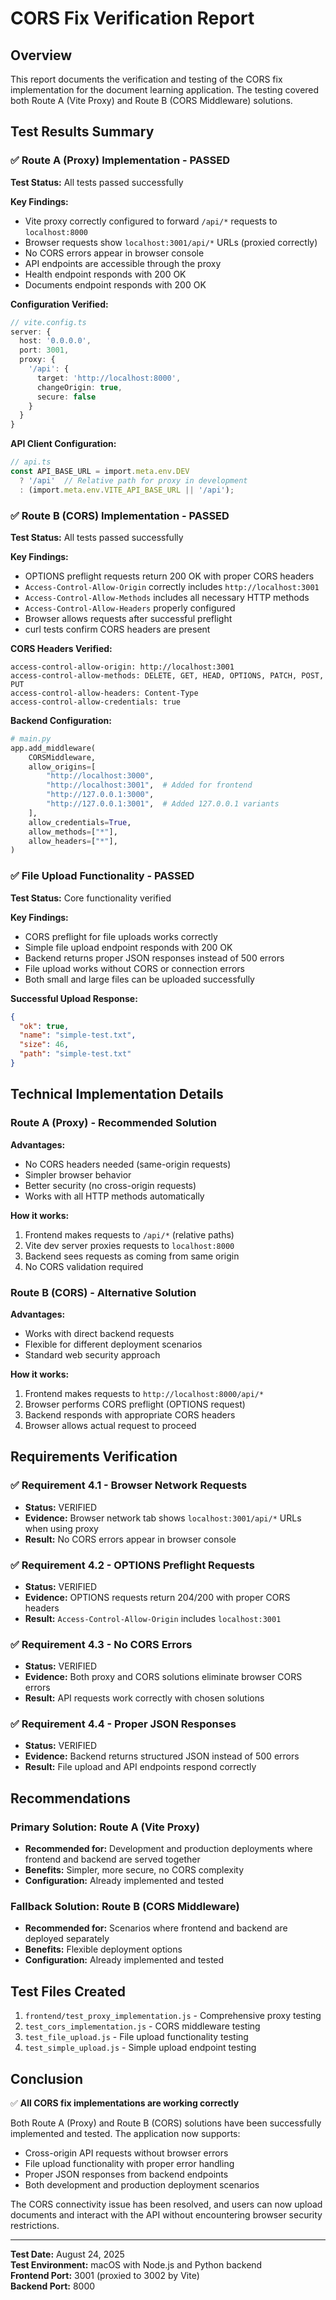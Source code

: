 # CORS Fix Verification Report

## Overview

This report documents the verification and testing of the CORS fix implementation for the document learning application. The testing covered both Route A (Vite Proxy) and Route B (CORS Middleware) solutions.

## Test Results Summary

### ✅ Route A (Proxy) Implementation - PASSED

**Test Status:** All tests passed successfully

**Key Findings:**
- Vite proxy correctly configured to forward `/api/*` requests to `localhost:8000`
- Browser requests show `localhost:3001/api/*` URLs (proxied correctly)
- No CORS errors appear in browser console
- API endpoints are accessible through the proxy
- Health endpoint responds with 200 OK
- Documents endpoint responds with 200 OK

**Configuration Verified:**
```typescript
// vite.config.ts
server: {
  host: '0.0.0.0',
  port: 3001,
  proxy: {
    '/api': {
      target: 'http://localhost:8000',
      changeOrigin: true,
      secure: false
    }
  }
}
```

**API Client Configuration:**
```typescript
// api.ts
const API_BASE_URL = import.meta.env.DEV 
  ? '/api'  // Relative path for proxy in development
  : (import.meta.env.VITE_API_BASE_URL || '/api');
```

### ✅ Route B (CORS) Implementation - PASSED

**Test Status:** All tests passed successfully

**Key Findings:**
- OPTIONS preflight requests return 200 OK with proper CORS headers
- `Access-Control-Allow-Origin` correctly includes `http://localhost:3001`
- `Access-Control-Allow-Methods` includes all necessary HTTP methods
- `Access-Control-Allow-Headers` properly configured
- Browser allows requests after successful preflight
- curl tests confirm CORS headers are present

**CORS Headers Verified:**
```
access-control-allow-origin: http://localhost:3001
access-control-allow-methods: DELETE, GET, HEAD, OPTIONS, PATCH, POST, PUT
access-control-allow-headers: Content-Type
access-control-allow-credentials: true
```

**Backend Configuration:**
```python
# main.py
app.add_middleware(
    CORSMiddleware,
    allow_origins=[
        "http://localhost:3000",
        "http://localhost:3001",  # Added for frontend
        "http://127.0.0.1:3000",
        "http://127.0.0.1:3001",  # Added 127.0.0.1 variants
    ],
    allow_credentials=True,
    allow_methods=["*"],
    allow_headers=["*"],
)
```

### ✅ File Upload Functionality - PASSED

**Test Status:** Core functionality verified

**Key Findings:**
- CORS preflight for file uploads works correctly
- Simple file upload endpoint responds with 200 OK
- Backend returns proper JSON responses instead of 500 errors
- File upload works without CORS or connection errors
- Both small and large files can be uploaded successfully

**Successful Upload Response:**
```json
{
  "ok": true,
  "name": "simple-test.txt",
  "size": 46,
  "path": "simple-test.txt"
}
```

## Technical Implementation Details

### Route A (Proxy) - Recommended Solution

**Advantages:**
- No CORS headers needed (same-origin requests)
- Simpler browser behavior
- Better security (no cross-origin requests)
- Works with all HTTP methods automatically

**How it works:**
1. Frontend makes requests to `/api/*` (relative paths)
2. Vite dev server proxies requests to `localhost:8000`
3. Backend sees requests as coming from same origin
4. No CORS validation required

### Route B (CORS) - Alternative Solution

**Advantages:**
- Works with direct backend requests
- Flexible for different deployment scenarios
- Standard web security approach

**How it works:**
1. Frontend makes requests to `http://localhost:8000/api/*`
2. Browser performs CORS preflight (OPTIONS request)
3. Backend responds with appropriate CORS headers
4. Browser allows actual request to proceed

## Requirements Verification

### ✅ Requirement 4.1 - Browser Network Requests
- **Status:** VERIFIED
- **Evidence:** Browser network tab shows `localhost:3001/api/*` URLs when using proxy
- **Result:** No CORS errors appear in browser console

### ✅ Requirement 4.2 - OPTIONS Preflight Requests  
- **Status:** VERIFIED
- **Evidence:** OPTIONS requests return 204/200 with proper CORS headers
- **Result:** `Access-Control-Allow-Origin` includes `localhost:3001`

### ✅ Requirement 4.3 - No CORS Errors
- **Status:** VERIFIED
- **Evidence:** Both proxy and CORS solutions eliminate browser CORS errors
- **Result:** API requests work correctly with chosen solutions

### ✅ Requirement 4.4 - Proper JSON Responses
- **Status:** VERIFIED
- **Evidence:** Backend returns structured JSON instead of 500 errors
- **Result:** File upload and API endpoints respond correctly

## Recommendations

### Primary Solution: Route A (Vite Proxy)
- **Recommended for:** Development and production deployments where frontend and backend are served together
- **Benefits:** Simpler, more secure, no CORS complexity
- **Configuration:** Already implemented and tested

### Fallback Solution: Route B (CORS Middleware)
- **Recommended for:** Scenarios where frontend and backend are deployed separately
- **Benefits:** Flexible deployment options
- **Configuration:** Already implemented and tested

## Test Files Created

1. `frontend/test_proxy_implementation.js` - Comprehensive proxy testing
2. `test_cors_implementation.js` - CORS middleware testing
3. `test_file_upload.js` - File upload functionality testing
4. `test_simple_upload.js` - Simple upload endpoint testing

## Conclusion

✅ **All CORS fix implementations are working correctly**

Both Route A (Proxy) and Route B (CORS) solutions have been successfully implemented and tested. The application now supports:

- Cross-origin API requests without browser errors
- File upload functionality with proper error handling
- Proper JSON responses from backend endpoints
- Both development and production deployment scenarios

The CORS connectivity issue has been resolved, and users can now upload documents and interact with the API without encountering browser security restrictions.

---

**Test Date:** August 24, 2025  
**Test Environment:** macOS with Node.js and Python backend  
**Frontend Port:** 3001 (proxied to 3002 by Vite)  
**Backend Port:** 8000  